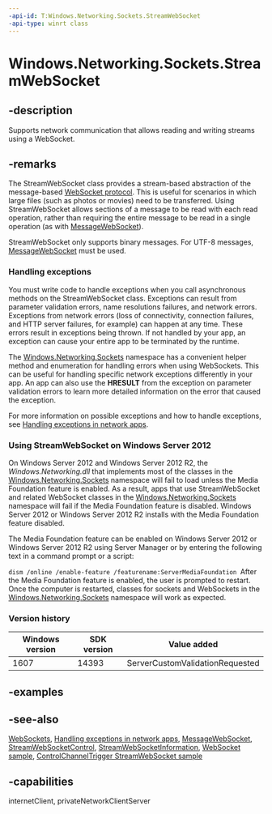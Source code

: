 ```yaml
---
-api-id: T:Windows.Networking.Sockets.StreamWebSocket
-api-type: winrt class
---
```


<!-- Class syntax.
public class StreamWebSocket : Windows.Foundation.IClosable, Windows.Networking.Sockets.IStreamWebSocket, Windows.Networking.Sockets.IStreamWebSocket2, Windows.Networking.Sockets.IWebSocket
-->

# Windows.Networking.Sockets.StreamWebSocket

## -description

Supports network communication that allows reading and writing streams using a WebSocket.

## -remarks

The StreamWebSocket class provides a stream-based abstraction of the message-based [WebSocket protocol](http://tools.ietf.org/html/rfc6455). This is useful for scenarios in which large files (such as photos or movies) need to be transferred. Using StreamWebSocket allows sections of a message to be read with each read operation, rather than requiring the entire message to be read in a single operation (as with [MessageWebSocket](messagewebsocket.md)).

StreamWebSocket only supports binary messages. For UTF-8 messages, [MessageWebSocket](messagewebsocket.md) must be used.

### Handling exceptions

You must write code to handle exceptions when you call asynchronous methods on the StreamWebSocket class. Exceptions can result from parameter validation errors, name resolutions failures, and network errors. Exceptions from network errors (loss of connectivity, connection failures, and HTTP server failures, for example) can happen at any time. These errors result in exceptions being thrown. If not handled by your app, an exception can cause your entire app to be terminated by the runtime.

The [Windows.Networking.Sockets](windows_networking_sockets.md) namespace has a convenient helper method and enumeration for handling errors when using WebSockets. This can be useful for handling specific network exceptions differently in your app. An app can also use the **HRESULT** from the exception on parameter validation errors to learn more detailed information on the error that caused the exception.

For more information on possible exceptions and how to handle exceptions, see [Handling exceptions in network apps](https://docs.microsoft.com/previous-versions/windows/apps/dn263211(v=win.10)).

### Using StreamWebSocket on Windows Server 2012

On Windows Server 2012 and Windows Server 2012 R2, the *Windows.Networking.dll* that implements most of the classes in the [Windows.Networking.Sockets](windows_networking_sockets.md) namespace will fail to load unless the Media Foundation feature is enabled. As a result, apps that use StreamWebSocket and related WebSocket classes in the [Windows.Networking.Sockets](windows_networking_sockets.md) namespace will fail if the Media Foundation feature is disabled. Windows Server 2012 or Windows Server 2012 R2 installs with the Media Foundation feature disabled.

The Media Foundation feature can be enabled on Windows Server 2012 or Windows Server 2012 R2 using Server Manager or by entering the following text in a command prompt or a script:

`dism /online /enable-feature /featurename:ServerMediaFoundation `After the Media Foundation feature is enabled, the user is prompted to restart. Once the computer is restarted, classes for sockets and WebSockets in the [Windows.Networking.Sockets](windows_networking_sockets.md) namespace will work as expected.

### Version history

| Windows version | SDK version | Value added |
| -- | -- | -- |
| 1607 | 14393 | ServerCustomValidationRequested |

## -examples

## -see-also

[WebSockets](/windows/uwp/networking/websockets?branch=live), [Handling exceptions in network apps](https://docs.microsoft.com/previous-versions/windows/apps/dn263211(v=win.10)), [MessageWebSocket](messagewebsocket.md), [StreamWebSocketControl](streamwebsocketcontrol.md), [StreamWebSocketInformation](streamwebsocketinformation.md), [WebSocket sample](https://github.com/Microsoft/Windows-universal-samples/tree/master/Samples/WebSocket), [ControlChannelTrigger StreamWebSocket sample](https://go.microsoft.com/fwlink/p/?linkid=251232)

## -capabilities

internetClient, privateNetworkClientServer
